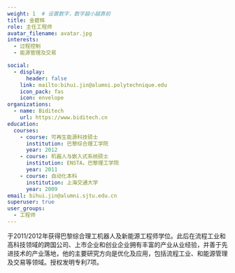 ```yaml
---
weight: 1  # 设置数字，数字越小越靠前
title: 金碧辉
role: 主任工程师
avatar_filename: avatar.jpg
interests:
  - 过程控制
  - 能源管理及交易

social:
  - display:
      header: false
    link: mailto:bihui.jin@alumni.polytechnique.edu
    icon_pack: fas
    icon: envelope
organizations:
  - name: Biditech
    url: https://www.biditech.cn
education:
  courses:
    - course: 可再生能源科技硕士
      institution: 巴黎综合理工学院
      year: 2012
    - course: 机器人与嵌入式系统硕士
      institution: ENSTA，巴黎理工学院
      year: 2011
    - course: 自动化本科
      institution: 上海交通大学
      year: 2009
email: bihui.jin@alumni.sjtu.edu.cn
superuser: true
user_groups:
  - 工程师
---
```

于2011/2012年获得巴黎综合理工机器人及新能源工程师学位。此后在流程工业和高科技领域的跨国公司、上市企业和创业企业拥有丰富的产业从业经验，并善于先进技术的产业落地，他的主要研究方向是优化及应用，包括流程工业、和能源管理及交易等领域。授权发明专利7项。
